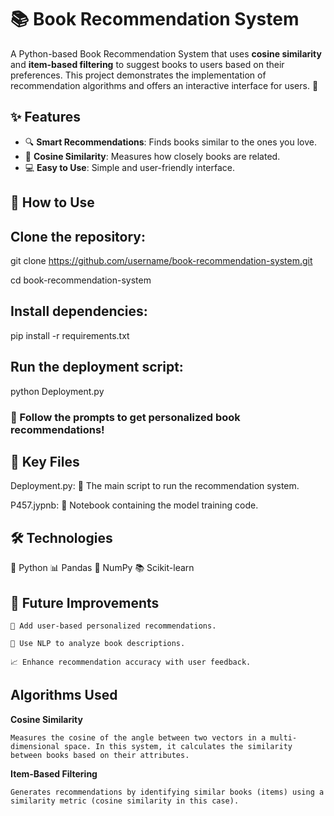# 📚 Book Recommendation System

A Python-based Book Recommendation System that uses **cosine similarity** and **item-based filtering** to suggest books to users based on their preferences. This project demonstrates the implementation of recommendation algorithms and offers an interactive interface for users. 🌟


## ✨ Features

- 🔍 **Smart Recommendations**: Finds books similar to the ones you love.  
- 📏 **Cosine Similarity**: Measures how closely books are related.  
- 💻 **Easy to Use**: Simple and user-friendly interface.  



## 🚀 How to Use

## Clone the repository:  
  
   git clone https://github.com/username/book-recommendation-system.git
   
   cd book-recommendation-system
   
## Install dependencies:

pip install -r requirements.txt

## Run the deployment script:

python Deployment.py

### 🎯 Follow the prompts to get personalized book recommendations!


## 📂 Key Files


Deployment.py: 🚦 The main script to run the recommendation system.

P457.jypnb: 📘 Notebook containing the model training code.

## 🛠️ Technologies


🐍 Python
📊 Pandas
🔢 NumPy
📚 Scikit-learn

## 🌱 Future Improvements


    🤝 Add user-based personalized recommendations.

    📝 Use NLP to analyze book descriptions.

    📈 Enhance recommendation accuracy with user feedback.



## Algorithms Used

**Cosine Similarity**

    Measures the cosine of the angle between two vectors in a multi-dimensional space. In this system, it calculates the similarity between books based on their attributes.

**Item-Based Filtering**

    Generates recommendations by identifying similar books (items) using a similarity metric (cosine similarity in this case).





